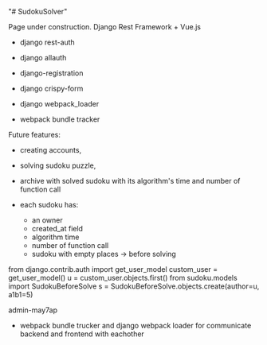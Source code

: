 "# SudokuSolver" 

Page under construction.
Django Rest Framework + Vue.js
- django rest-auth
- django allauth
- django-registration
- django crispy-form

- django webpack_loader
- webpack bundle tracker

Future features:
- creating accounts,
- solving sudoku puzzle,
- archive with solved sudoku with its algorithm's time and number of function call


- each sudoku has:
    - an owner
    - created_at field
    - algorithm time
    - number of function call
    - sudoku with empty places -> before solving

from django.contrib.auth import get_user_model
custom_user = get_user_model()
u = custom_user.objects.first()
from sudoku.models import SudokuBeforeSolve
s = SudokuBeforeSolve.objects.create(author=u, a1b1=5)

admin-may7ap

- webpack bundle trucker and django webpack loader for communicate backend and frontend with eachother